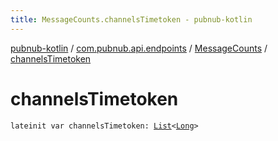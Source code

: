 ```yaml
---
title: MessageCounts.channelsTimetoken - pubnub-kotlin
---
```


[pubnub-kotlin](../../index.html) / [com.pubnub.api.endpoints](../index.html) / [MessageCounts](index.html) / [channelsTimetoken](./channels-timetoken.html)

# channelsTimetoken

`lateinit var channelsTimetoken: `[`List`](https://kotlinlang.org/api/latest/jvm/stdlib/kotlin.collections/-list/index.html)`<`[`Long`](https://kotlinlang.org/api/latest/jvm/stdlib/kotlin/-long/index.html)`>`